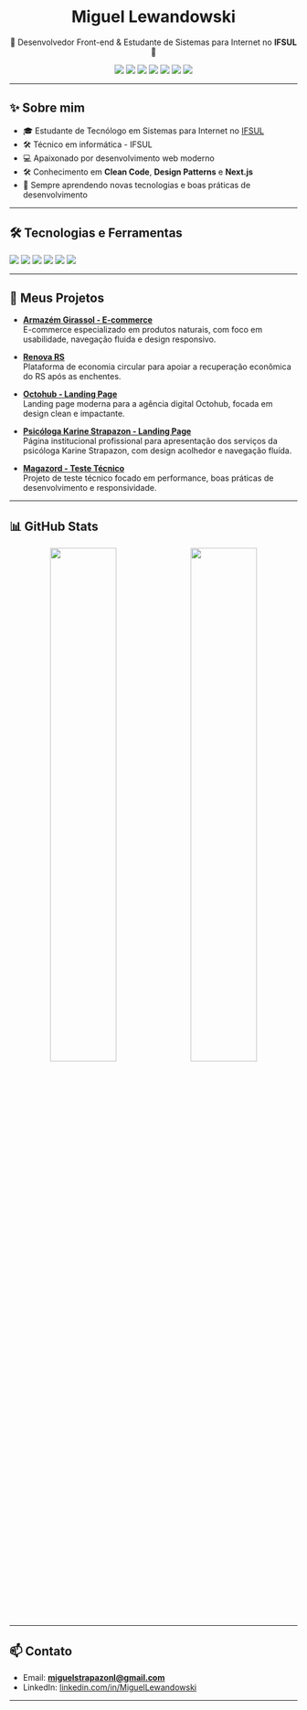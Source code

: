<h1 align="center">Miguel Lewandowski</h1>

<p align="center">
  🌟 Desenvolvedor Front-end & Estudante de Sistemas para Internet no <strong>IFSUL</strong> 🌟
</p>

<p align="center">
  <img src="https://img.shields.io/badge/JavaScript-000?style=for-the-badge&logo=javascript&logoColor=F7DF1E"/>
  <img src="https://img.shields.io/badge/TypeScript-000?style=for-the-badge&logo=typescript&logoColor=3178C6"/>
  <img src="https://img.shields.io/badge/React-000?style=for-the-badge&logo=react&logoColor=61DAFB"/>
  <img src="https://img.shields.io/badge/Next.js-000?style=for-the-badge&logo=nextdotjs&logoColor=ffffff"/>
  <img src="https://img.shields.io/badge/Node.js-000?style=for-the-badge&logo=nodedotjs&logoColor=339933"/>
  <img src="https://img.shields.io/badge/PHP-000?style=for-the-badge&logo=php&logoColor=777BB4"/>
  <img src="https://img.shields.io/badge/Zustand-000?style=for-the-badge&logo=zustand&logoColor=ffffff"/>
</p>

---

## ✨ Sobre mim

- 🎓 Estudante de Tecnólogo em Sistemas para Internet no [IFSUL](https://www.ifsul.edu.br/)
- 🛠️ Técnico em informática - IFSUL
- 💻 Apaixonado por desenvolvimento web moderno
- 🛠️ Conhecimento em **Clean Code**, **Design Patterns** e **Next.js**
- 🌱 Sempre aprendendo novas tecnologias e boas práticas de desenvolvimento

---

## 🛠️ Tecnologias e Ferramentas

<p align="left">
  <img src="https://img.shields.io/badge/HTML5-000?style=for-the-badge&logo=html5&logoColor=E34F26"/>
  <img src="https://img.shields.io/badge/CSS3-000?style=for-the-badge&logo=css3&logoColor=1572B6"/>
  <img src="https://img.shields.io/badge/Sass-000?style=for-the-badge&logo=sass&logoColor=CC6699"/>
  <img src="https://img.shields.io/badge/Tailwind_CSS-000?style=for-the-badge&logo=tailwindcss&logoColor=06B6D4"/>
  <img src="https://img.shields.io/badge/Git-000?style=for-the-badge&logo=git&logoColor=F05032"/>
  <img src="https://img.shields.io/badge/GitHub-000?style=for-the-badge&logo=github&logoColor=white"/>
</p>

---

## 📂 Meus Projetos

- [**Armazém Girassol - E-commerce**](https://github.com/MiguelLewandowski/armazem-girassol)  
  E-commerce especializado em produtos naturais, com foco em usabilidade, navegação fluida e design responsivo.

- [**Renova RS**](https://github.com/MiguelLewandowski/renovars)  
  Plataforma de economia circular para apoiar a recuperação econômica do RS após as enchentes.

- [**Octohub - Landing Page**](https://github.com/MiguelLewandowski/octohub)  
  Landing page moderna para a agência digital Octohub, focada em design clean e impactante.

- [**Psicóloga Karine Strapazon - Landing Page**](https://github.com/MiguelLewandowski/psicokarinestrapazon)  
  Página institucional profissional para apresentação dos serviços da psicóloga Karine Strapazon, com design acolhedor e navegação fluída.

- [**Magazord - Teste Técnico**](https://github.com/MiguelLewandowski/magazord)  
  Projeto de teste técnico focado em performance, boas práticas de desenvolvimento e responsividade.

---

## 📊 GitHub Stats

<p align="center">
  <img src="https://github-readme-stats.vercel.app/api?username=MiguelLewandowski&show_icons=true&theme=blueberry&hide_border=true" width="48%"/>
  <img src="https://github-readme-stats.vercel.app/api/top-langs/?username=MiguelLewandowski&layout=compact&theme=blueberry&hide_border=true" width="48%"/>
</p>

---

## 📫 Contato

- Email: **miguelstrapazonl@gmail.com**
- LinkedIn: [linkedin.com/in/MiguelLewandowski](https://www.linkedin.com/in/MiguelLewandowski)

---



</div>

